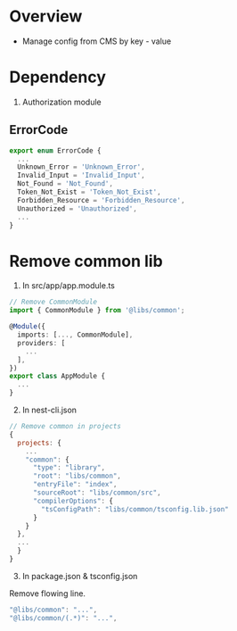 # Overview

- Manage config from CMS by key - value

# Dependency

1. Authorization module

## ErrorCode

```Typescript
export enum ErrorCode {
  ...
  Unknown_Error = 'Unknown_Error',
  Invalid_Input = 'Invalid_Input',
  Not_Found = 'Not_Found',
  Token_Not_Exist = 'Token_Not_Exist',
  Forbidden_Resource = 'Forbidden_Resource',
  Unauthorized = 'Unauthorized',
  ...
}
```

# Remove common lib

1. In src/app/app.module.ts

```Typescript
// Remove CommonModule
import { CommonModule } from '@libs/common';

@Module({
  imports: [..., CommonModule],
  providers: [
    ...
  ],
})
export class AppModule {
  ...
}

```

2. In nest-cli.json

```javascript
// Remove common in projects
{
  projects: {
    ...
    "common": {
      "type": "library",
      "root": "libs/common",
      "entryFile": "index",
      "sourceRoot": "libs/common/src",
      "compilerOptions": {
        "tsConfigPath": "libs/common/tsconfig.lib.json"
      }
    }
  },
  ...
  }
}

```

3. In package.json & tsconfig.json

Remove flowing line.

```javascript
"@libs/common": "...",
"@libs/common/(.*)": "...",
```
